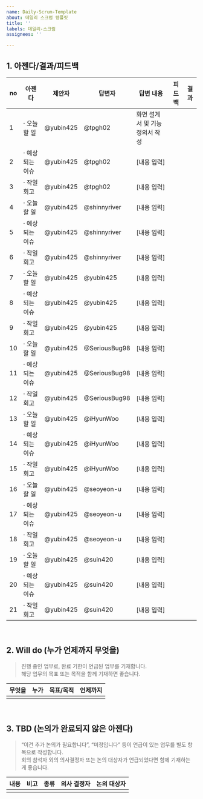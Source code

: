 ```yaml
---
name: Daily-Scrum-Template
about: 데일리 스크럼 템플릿
title: ''
labels: 데일리-스크럼
assignees: ''

---
```


## 1. 아젠다/결과/피드백

| no | 아젠다 | 제안자 | 답변자 | 답변 내용 | 피드백 | 결과 |
|----|--------|--------|--------|------------|---------|--------|
| 1 | · 오늘 할 일 | @yubin425 | @tpgh02 | 화면 설계서 및 기능 정의서 작성 |  |  |
| 2 | · 예상되는 이슈 | @yubin425 | @tpgh02 | [내용 입력] |  |  |
| 3 | · 작일 회고 | @yubin425 | @tpgh02 | [내용 입력] |  |  |
| 4 | · 오늘 할 일 | @yubin425 | @shinnyriver  | [내용 입력] |  |  |
| 5  | · 예상되는 이슈 | @yubin425 | @shinnyriver  | [내용 입력] |  |  |
| 6  | · 작일 회고 | @yubin425 | @shinnyriver | [내용 입력] |  |  |
| 7  | · 오늘 할 일 | @yubin425   | @yubin425 | [내용 입력] |  |  |
| 8  | · 예상되는 이슈 | @yubin425  | @yubin425 | [내용 입력] |  |  |
| 9  | · 작일 회고 | @yubin425  | @yubin425 | [내용 입력] |  |  |
| 10  | · 오늘 할 일 | @yubin425  |  @SeriousBug98 | [내용 입력] |  |  |
| 11  | · 예상되는 이슈 | @yubin425 | @SeriousBug98| [내용 입력] |  |  |
| 12 | · 작일 회고 | @yubin425  |@SeriousBug98 | [내용 입력] |  |  |
| 13 | · 오늘 할 일 |@yubin425 | @iHyunWoo| [내용 입력] |  |  |
| 14  | · 예상되는 이슈 | @yubin425  | @iHyunWoo | [내용 입력] |  |  |
| 15 | · 작일 회고 | @yubin425  | @iHyunWoo | [내용 입력] |  |  |
| 16  | · 오늘 할 일 | @yubin425  | @seoyeon-u | [내용 입력] |  |  |
| 17  | · 예상되는 이슈 | @yubin425  | @seoyeon-u | [내용 입력] |  |  |
| 18  | · 작일 회고 | @yubin425  | @seoyeon-u | [내용 입력] |  |  |
| 19  | · 오늘 할 일 | @yubin425   | @suin420 | [내용 입력] |  |  |
| 20  | · 예상되는 이슈 | @yubin425   | @suin420 | [내용 입력] |  |  |
| 21  | · 작일 회고 | @yubin425  | @suin420 | [내용 입력] |  |  |

<br />

## 2. Will do (누가 언제까지 무엇을)

> 진행 중인 업무로, 완료 기한이 언급된 업무를 기재합니다.  
> 해당 업무의 목표 또는 목적을 함께 기재하면 좋습니다.

| 무엇을              | 누가   | 목표/목적     | 언제까지 |
|---------------------|--------|----------------|-----------|
|  |  |  |  |

<br />

## 3. TBD (논의가 완료되지 않은 아젠다)

> “이건 추가 논의가 필요합니다”, “미정입니다” 등이 언급이 있는 업무를 별도 항목으로 작성합니다.  
> 회의 참석자 외의 의사결정자 또는 논의 대상자가 언급되었다면 함께 기재하는 게 좋습니다.

| 내용 | 비고 | 종류 | 의사 결정자 | 논의 대상자 |
|------|------|------|----------------|----------------|
|  |  |  |  |  |
